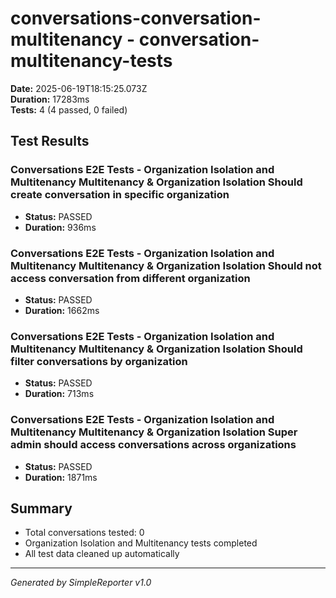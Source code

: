 # conversations-conversation-multitenancy - conversation-multitenancy-tests

**Date:** 2025-06-19T18:15:25.073Z  
**Duration:** 17283ms  
**Tests:** 4 (4 passed, 0 failed)

## Test Results


### Conversations E2E Tests - Organization Isolation and Multitenancy Multitenancy & Organization Isolation Should create conversation in specific organization
- **Status:** PASSED
- **Duration:** 936ms



### Conversations E2E Tests - Organization Isolation and Multitenancy Multitenancy & Organization Isolation Should not access conversation from different organization
- **Status:** PASSED
- **Duration:** 1662ms



### Conversations E2E Tests - Organization Isolation and Multitenancy Multitenancy & Organization Isolation Should filter conversations by organization
- **Status:** PASSED
- **Duration:** 713ms



### Conversations E2E Tests - Organization Isolation and Multitenancy Multitenancy & Organization Isolation Super admin should access conversations across organizations
- **Status:** PASSED
- **Duration:** 1871ms



## Summary

- Total conversations tested: 0
- Organization Isolation and Multitenancy tests completed
- All test data cleaned up automatically

---
*Generated by SimpleReporter v1.0*
